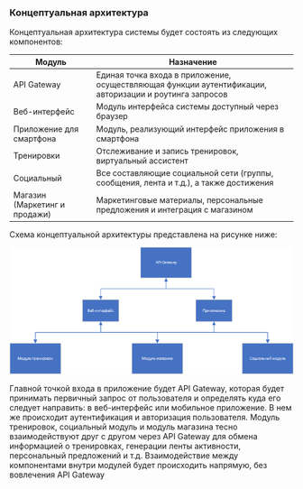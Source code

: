 ### Концептуальная архитектура

Концептуальная архитектура системы будет состоять из следующих компонентов:

| Модуль | Назначение |
| ------ | ---------- |
| API Gateway | Единая точка входа в приложение, осуществляющая функции аутентификации, авторизации и роутинга запросов |
| Веб-интерфейс | Модуль интерфейса системы доступный через браузер |
| Приложение для смартфона | Модуль, реализующий интерфейс приложения в смартфона |
| Тренировки | Отслеживание и запись тренировок, виртуальный ассистент |
| Социальный | Все составляющие социальной сети (группы, сообщения, лента и т.д.), а также достижения |
| Магазин (Маркетинг и продажи) | Маркетинговые материалы, персональные предложения и интеграция с магазином |

Схема концептуальной архитектуры представлена на рисунке ниже:

![Схема концептуальной архитектуры](../static/conceptual_architecture.png)

Главной точкой входа в приложение будет API Gateway, которая будет принимать первичный запрос от пользователя и определять куда его следует направить: в веб-интерфейс или мобильное приложение. В нем же происходит аутентификация и авторизация пользователя.
Модуль тренировок, социальный модуль и модуль магазина тесно взаимодействуют друг с другом через API Gateway для обмена информацией о тренировках, генерации ленты активности, персональный предложений и т.д.
Взаимодействие между компонентами внутри модулей будет происходить напрямую, без вовлечения API Gateway